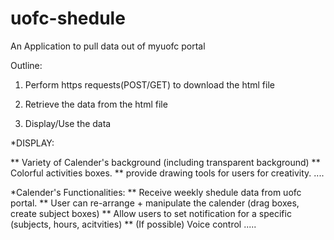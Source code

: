 # uofc-shedule

An Application to pull data out of myuofc portal

Outline:

1. Perform https requests(POST/GET) to download the html file

2. Retrieve the data from the html file

3. Display/Use the data

*DISPLAY:

** Variety of Calender's background (including transparent background)
** Colorful activities boxes.
** provide drawing tools for users for creativity.
....

*Calender's Functionalities:
    ** Receive weekly shedule data from uofc portal.
    ** User can re-arrange + manipulate the calender (drag boxes, create subject boxes)
** Allow users to set notification for a specific (subjects, hours, acitvities)
    ** (If possible) Voice control
    .....

